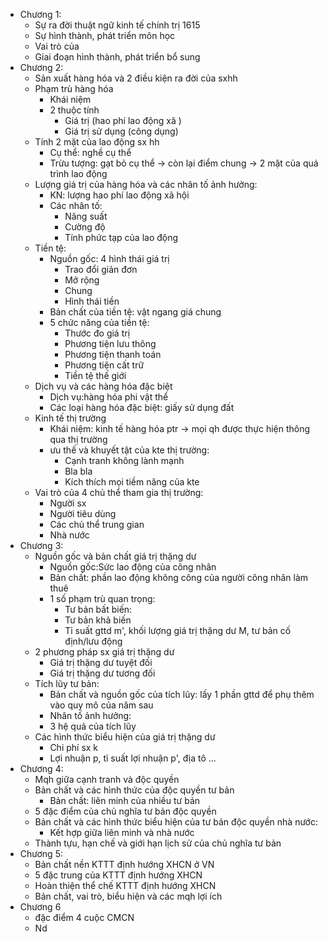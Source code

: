 - Chương 1:
	- Sự ra đời thuật ngữ kinh tế chính trị 1615
	- Sự hình thành, phát triển môn học
	- Vai trò của 
	- Giai đoạn hình thành, phát triển bổ sung 
- Chương 2:
	- Sản xuất hàng hóa và 2 điều kiện ra đời của sxhh
	- Phạm trù hàng hóa 
		- Khái niệm
		- 2 thuộc tính
			- Giá trị (hao phí lao động xã )
			- Giá trị sử dụng (công dụng)
	- Tính 2 mặt của lao động sx hh
		- Cụ thể: nghề cụ thể 
		- Trừu tượng: gạt bỏ cụ thể -> còn lại điểm chung
		-> 2 mặt của quá trình lao động 
	 - Lượng giá trị của hàng hóa và các nhân tố ảnh hưởng:
		 - KN: lượng hao phí lao động xã hội
		 - Các nhân tố:
			 - Năng suất 
			 - Cường độ 
			 - Tính phức tạp của lao động 
	- Tiền tệ:
		- Nguồn gốc: 4 hình thái giá trị 
			- Trao đổi giản đơn
			- Mở rộng
			- Chung
			- Hình thái tiền 
		- Bản chất của tiền tệ: vật ngang giá chung
		- 5 chức năng của tiền tệ:
			- Thước đo giá trị
			- Phương tiện lưu thông
			- Phương tiện thanh toán 
			- Phương tiện cất trữ
			- Tiền tệ thế giới
	- Dịch vụ và các hàng hóa đặc biệt
		- Dịch vụ:hàng hóa phi vật thể 
		- Các loại hàng hóa đặc biệt: giấy sử dụng đất 
	- Kinh tế thị trường 
		- Khái niệm: kinh tế hàng hóa ptr -> mọi qh được thực hiện thông qua thị trường 
		- ưu thế và khuyết tật của kte thị trường:
			- Cạnh tranh không lành mạnh 
			- Bla bla 
			- Kích thích mọi tiềm năng của kte
	- Vai trò của 4 chủ thể tham gia thị trường:
		- Người sx
		- Người tiêu dùng
		- Các chủ thể trung gian
		- Nhà nước
- Chương 3:
	- Nguồn gốc và bản chất giá trị thặng dư
		- Nguồn gốc:Sức lao động của công nhân 
		- Bản chất: phần lao động không công của người công nhân làm thuê 
		- 1 số phạm trù quan trọng: 
			- Tư bản bất biến:
			- Tư bản khả biến
			- Tỉ suất gttd m', khối lượng giá trị thặng dư M, tư bản cố định/lưu động
	- 2 phương pháp sx giá trị thặng dư
		- Giá trị thặng dư tuyệt đối
		- Giá trị thặng dư tương đối
	- Tích lũy tư bản:
		- Bản chất và nguồn gốc của tích lũy: lấy 1 phần gttd để phụ thêm vào quy mô của năm sau 
		- Nhân tố ảnh hưởng: 
		- 3 hệ quả của tích lũy
	- Các hình thức biểu hiện của giá trị thặng dư
		- Chi phí sx k
		- Lợi nhuận p, tỉ suất lợi nhuận p', địa tô ...
- Chương 4:
	- Mqh giữa cạnh tranh và độc quyền
	- Bản chất và các hình thức của độc quyền tư bản
		- Bản chất: liên minh của nhiều tư bản 
	- 5 đặc điểm của chủ nghĩa tư bản độc quyền
	- Bản chất và các hình thức biểu hiện của tư bản độc quyền nhà nước:
		- Kết hợp giữa liên minh và nhà nước
	- Thành tựu, hạn chế và giới hạn lịch sử của chủ nghĩa tư bản
- Chương 5:
	- Bản chất nền KTTT định hướng XHCN ở VN
	- 5 đặc trung của KTTT định hướng XHCN
	- Hoàn thiện thể chế KTTT định hướng XHCN 
	- Bản chất, vai trò, biểu hiện và các mqh lợi ích
- Chương 6
	- đặc điểm 4 cuộc CMCN
	- Nd 